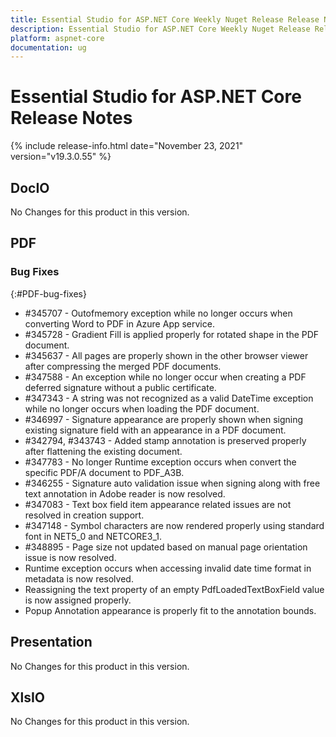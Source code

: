 ```yaml
---
title: Essential Studio for ASP.NET Core Weekly Nuget Release Release Notes  
description: Essential Studio for ASP.NET Core Weekly Nuget Release Release Notes  
platform: aspnet-core
documentation: ug
---
```


# Essential Studio for ASP.NET Core  Release Notes  

{% include release-info.html date="November 23, 2021"  version="v19.3.0.55" %} 






## DocIO

No Changes for this product in this version.

[//]: # "Delete the contents of this file while new content is added."

## PDF

### Bug Fixes
{:#PDF-bug-fixes}

* \#345707 - Outofmemory exception while no longer occurs when converting Word to PDF in Azure App service.
* \#345728 - Gradient Fill is applied properly for rotated shape in the PDF document.
* \#345637 - All pages are properly shown in the other browser viewer after compressing the merged PDF documents.
* \#347588 - An exception while no longer occur when creating a PDF deferred signature without a public certificate.
* \#347343 - A string was not recognized as a valid DateTime exception while no longer occurs when loading the PDF document.
* \#346997 - Signature appearance are properly shown when signing existing signature field with an appearance in a PDF document.
* \#342794, \#343743 - Added stamp annotation is preserved properly after flattening the existing document.
* \#347783 - No longer Runtime exception occurs when convert the specific PDF/A document to PDF_A3B.
* \#346255 - Signature auto validation issue when signing along with free text annotation in Adobe reader is now resolved.
* \#347083 - Text box field item appearance related issues are not resolved in creation support.
* \#347148 - Symbol characters are now rendered properly using standard font in NET5_0 and NETCORE3_1.
* \#348895 - Page size not updated based on manual page orientation issue is now resolved.
* Runtime exception occurs when accessing invalid date time format in metadata is now resolved.
* Reassigning the text property of an empty PdfLoadedTextBoxField value is now assigned properly.
* Popup Annotation appearance is properly fit to the annotation bounds.
## Presentation

No Changes for this product in this version.

[//]: # "Delete the contents of this file while new content is added."

## XlsIO

No Changes for this product in this version.

[//]: # "Delete the contents of this file while new content is added."

